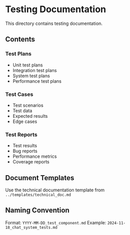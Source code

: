 # Testing Documentation

This directory contains testing documentation.

## Contents

### Test Plans
- Unit test plans
- Integration test plans
- System test plans
- Performance test plans

### Test Cases
- Test scenarios
- Test data
- Expected results
- Edge cases

### Test Reports
- Test results
- Bug reports
- Performance metrics
- Coverage reports

## Document Templates
Use the technical documentation template from `../templates/technical_doc.md`

## Naming Convention
Format: `YYYY-MM-DD_test_component.md`
Example: `2024-11-18_chat_system_tests.md`
